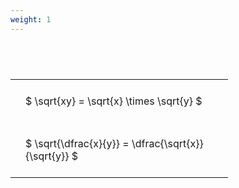 ```yaml
---
weight: 1
---
```


#  
<br>
<style type="text/css">
#T_bf867 th.col_heading {
  text-align: left;
  font-size: 1em;
}
#T_bf867 td {
  text-align: left;
  font-size: 1em;
  padding: 1.5em;
}
#T_bf867_row0_col0, #T_bf867_row1_col0 {
  width: 300px;
  white-space: pre-wrap;
}
</style>
<table id="T_bf867">
  <thead>
  </thead>
  <tbody>
    <tr>
      <td id="T_bf867_row0_col0" class="data row0 col0" >$ \sqrt{xy} = \sqrt{x} \times \sqrt{y} $</td>
    </tr>
    <tr>
      <td id="T_bf867_row1_col0" class="data row1 col0" >$ \sqrt{\dfrac{x}{y}} = \dfrac{\sqrt{x}}{\sqrt{y}} $</td>
    </tr>
  </tbody>
</table>
